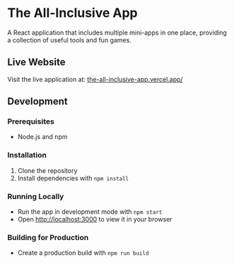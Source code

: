 # The All-Inclusive App

A React application that includes multiple mini-apps in one place, providing a collection of useful tools and fun games.

## Live Website

Visit the live application at: [the-all-inclusive-app.vercel.app/](https://the-all-inclusive-app.vercel.app/)

## Development

### Prerequisites

-   Node.js and npm

### Installation

1. Clone the repository
2. Install dependencies with `npm install`

### Running Locally

-   Run the app in development mode with `npm start`
-   Open [http://localhost:3000](http://localhost:3000) to view it in your browser

### Building for Production

-   Create a production build with `npm run build`
